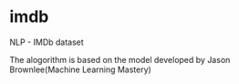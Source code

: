 # imdb
NLP - IMDb dataset

The alogorithm is based on the model developed by Jason Brownlee(Machine Learning Mastery)
